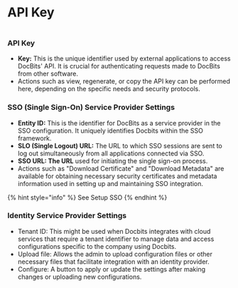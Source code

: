 # API Key

<figure><img src="https://lh7-us.googleusercontent.com/ulCymk1gu-de14qTaFfJwTEmAUp7DY000A40P3nTgRIb7pYXolCbh_GPJvRib5haIH75dPFewY5tJQ0xNbGP3wdSOgCxu7gdVBwlvxkHFcP_3HM3R15zuuBOZM2jEdFxlp2CpV1VDfktmLFSSw4BuLs" alt=""><figcaption></figcaption></figure>

### API Key

* **Key:** This is the unique identifier used by external applications to access DocBits' API. It is crucial for authenticating requests made to DocBits from other software.
* Actions such as view, regenerate, or copy the API key can be performed here, depending on the specific needs and security protocols.

### SSO (Single Sign-On) Service Provider Settings

* **Entity ID:** This is the identifier for DocBits as a service provider in the SSO configuration. It uniquely identifies Docbits within the SSO framework.
* **SLO (Single Logout) URL:** The URL to which SSO sessions are sent to log out simultaneously from all applications connected via SSO.
* **SSO URL: The URL** used for initiating the single sign-on process.
* Actions such as "Download Certificate" and "Download Metadata" are available for obtaining necessary security certificates and metadata information used in setting up and maintaining SSO integration.

{% hint style="info" %}
See Setup SSO
{% endhint %}

### Identity Service Provider Settings

* Tenant ID: This might be used when Docbits integrates with cloud services that require a tenant identifier to manage data and access configurations specific to the company using Docbits.
* Upload file: Allows the admin to upload configuration files or other necessary files that facilitate integration with an identity provider.
* Configure: A button to apply or update the settings after making changes or uploading new configurations.

